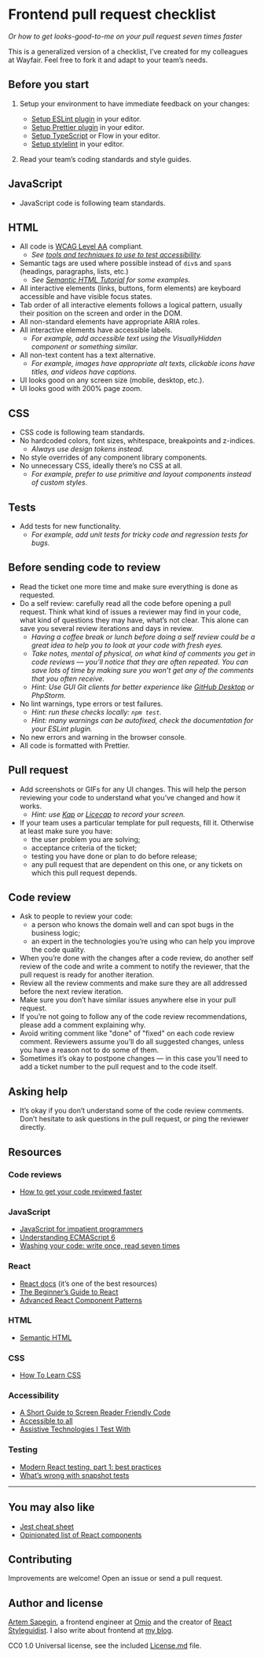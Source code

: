 # Frontend pull request checklist

_Or how to get looks-good-to-me on your pull request seven times faster_

This is a generalized version of a checklist, I’ve created for my colleagues at Wayfair. Feel free to fork it and adapt to your team’s needs.

## Before you start

1. Setup your environment to have immediate feedback on your changes:

   - [Setup ESLint plugin](https://eslint.org/docs/user-guide/integrations) in your editor.
   - [Setup Prettier plugin](https://prettier.io/docs/en/editors.html) in your editor.
   - [Setup TypeScript](https://www.typescriptlang.org/index.html#download-links) or Flow in your editor.
   - [Setup stylelint](https://stylelint.io/user-guide/complementary-tools#editor-plugins) in your editor.

2. Read your team’s coding standards and style guides.

## JavaScript

- JavaScript code is following team standards.

## HTML

- All code is [WCAG Level AA](https://www.w3.org/TR/2006/WD-WCAG20-20060427/appendixB.html) compliant.
  - _See [tools and techniques to use to test accessibility](https://daverupert.com/2018/07/assistive-technologies-i-test-with/)._
- Semantic tags are used where possible instead of `div`s and `span`s (headings, paragraphs, lists, etc.)
  - _See [Semantic HTML Tutorial](https://internetingishard.com/html-and-css/semantic-html/) for some examples._
- All interactive elements (links, buttons, form elements) are keyboard accessible and have visible focus states.
- Tab order of all interactive elements follows a logical pattern, usually their position on the screen and order in the DOM.
- All non-standard elements have appropriate ARIA roles.
- All interactive elements have accessible labels.
  - _For example, add accessible text using the VisuallyHidden component or something similar._
- All non-text content has a text alternative.
  - _For example, images have appropriate alt texts, clickable icons have titles, and videos have captions._
- UI looks good on any screen size (mobile, desktop, etc.).
- UI looks good with 200% page zoom.

## CSS

- CSS code is following team standards.
- No hardcoded colors, font sizes, whitespace, breakpoints and z-indices.
  - _Always use design tokens instead._
- No style overrides of any component library components.
- No unnecessary CSS, ideally there’s no CSS at all.
  - _For example, prefer to use primitive and layout components instead of custom styles._

## Tests

- Add tests for new functionality.
  - _For example, add unit tests for tricky code and regression tests for bugs._

## Before sending code to review

- Read the ticket one more time and make sure everything is done as requested.
- Do a self review: carefully read all the code before opening a pull request. Think what kind of issues a reviewer may find in your code, what kind of questions they may have, what’s not clear. This alone can save you several review iterations and days in review.
  - _Having a coffee break or lunch before doing a self review could be a great idea to help you to look at your code with fresh eyes._
  - _Take notes, mental of physical, on what kind of comments you get in code reviews — you’ll notice that they are often repeated. You can save lots of time by making sure you won’t get any of the comments that you often receive._
  - _Hint: Use GUI Git clients for better experience like [GitHub Desktop](https://desktop.github.com/) or PhpStorm._
- No lint warnings, type errors or test failures.
  - _Hint: run these checks locally: `npm test`._
  - _Hint: many warnings can be autofixed, check the documentation for your ESLint plugin._
- No new errors and warning in the browser console.
- All code is formatted with Prettier.

## Pull request

- Add screenshots or GIFs for any UI changes. This will help the person reviewing your code to understand what you’ve changed and how it works.
  - _Hint: use [Kap](https://getkap.co/) or [Licecap](https://www.cockos.com/licecap/) to record your screen._
- If your team uses a particular template for pull requests, fill it. Otherwise at least make sure you have:
  - the user problem you are solving;
  - acceptance criteria of the ticket;
  - testing you have done or plan to do before release;
  - any pull request that are dependent on this one, or any tickets on which this pull request depends.

## Code review

- Ask to people to review your code:
  - a person who knows the domain well and can spot bugs in the business logic;
  - an expert in the technologies you’re using who can help you improve the code quality.
- When you’re done with the changes after a code review, do another self review of the code and write a comment to notify the reviewer, that the pull request is ready for another iteration.
- Review all the review comments and make sure they are all addressed before the next review iteration.
- Make sure you don’t have similar issues anywhere else in your pull request.
- If you’re not going to follow any of the code review recommendations, please add a comment explaining why.
- Avoid writing comment like "done" of "fixed" on each code review comment. Reviewers assume you’ll do all suggested changes, unless you have a reason not to do some of them.
- Sometimes it’s okay to postpone changes — in this case you’ll need to add a ticket number to the pull request and to the code itself.

## Asking help

- It’s okay if you don’t understand some of the code review comments. Don’t hesitate to ask questions in the pull request, or ping the reviewer directly.

## Resources

### Code reviews

- [How to get your code reviewed faster](https://blog.sapegin.me/all/faster-code-reviews)

### JavaScript

- [JavaScript for impatient programmers](http://exploringjs.com/impatient-js/)
- [Understanding ECMAScript 6](https://leanpub.com/understandinges6/)
- [Washing your code: write once, read seven times](https://leanpub.com/washingcode/)

### React

- [React docs](https://reactjs.org/docs/getting-started.html) (it’s one of the best resources)
- [The Beginner’s Guide to React](https://egghead.io/courses/the-beginner-s-guide-to-react)
- [Advanced React Component Patterns](https://egghead.io/courses/advanced-react-component-patterns)

### HTML

- [Semantic HTML](https://internetingishard.com/html-and-css/semantic-html/)

### CSS

- [How To Learn CSS](https://www.smashingmagazine.com/2019/01/how-to-learn-css/)

### Accessibility

- [A Short Guide to Screen Reader Friendly Code](https://benrobertson.io/accessibility/screen-reader-friendly-code-guide)
- [Accessible to all](https://web.dev/accessible)
- [Assistive Technologies I Test With](https://daverupert.com/2018/07/assistive-technologies-i-test-with/)

### Testing

- [Modern React testing, part 1: best practices](https://blog.sapegin.me/all/react-testing-1-best-practices/)
- [What’s wrong with snapshot tests](https://blog.sapegin.me/all/snapshot-tests/)

---

## You may also like

- [Jest cheat sheet](https://github.com/sapegin/jest-cheat-sheet)
- [Opinionated list of React components](https://github.com/sapegin/react-components)

## Contributing

Improvements are welcome! Open an issue or send a pull request.

## Author and license

[Artem Sapegin](http://sapegin.me/), a frontend engineer at [Omio](https://omio.com/) and the creator of [React Styleguidist](https://react-styleguidist.js.org/). I also write about frontend at [my blog](https://blog.sapegin.me/).

CC0 1.0 Universal license, see the included [License.md](/License.md) file.
